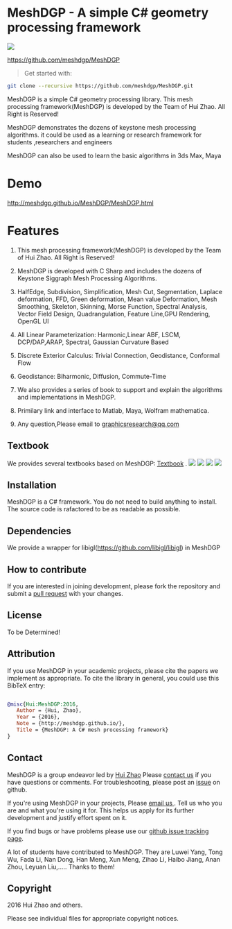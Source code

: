 # MeshDGP - A simple C# geometry processing framework

![](./images/meshdgp-teaser.bmp)

<https://github.com/meshdgp/MeshDGP>

> Get started with:
>
```bash
git clone --recursive https://github.com/meshdgp/MeshDGP.git
```

MeshDGP is a simple C# geometry processing library. This mesh processing framework(MeshDGP) is developed by the Team of Hui Zhao. All Right is Reserved! 

MeshDGP demonstrates the dozens of keystone mesh processing algorithms. it could be used as a learning or research framework for students ,researchers and engineers

MeshDGP can also be used to learn the basic algorithms in 3ds Max, Maya


# Demo
 
 <http://meshdgp.github.io/MeshDGP/MeshDGP.html>

# Features
1. This mesh processing framework(MeshDGP) is developed by the Team of Hui Zhao. All Right is Reserved!

2. MeshDGP is developed with C Sharp and includes the dozens of Keystone Siggraph Mesh Processing Algorithms.

3. HalfEdge, Subdivision, Simplification, Mesh Cut, Segmentation, Laplace deformation, FFD, Green deformation, Mean value Deformation, Mesh Smoothing, Skeleton, Skinning, Morse Function, Spectral Analysis, Vector Field Design, Quadrangulation, Feature Line,GPU Rendering, OpenGL UI

4. All Linear Parameterization: Harmonic,Linear ABF, LSCM, DCP/DAP,ARAP, Spectral, Gaussian Curvature Based

5. Discrete Exterior Calculus: Trivial Connection, Geodistance, Conformal Flow

6. Geodistance: Biharmonic, Diffusion, Commute-Time

7. We also provides a series of book to support and explain the algorithms and implementations in MeshDGP.

8. Primilary link and interface to Matlab, Maya, Wolfram mathematica.

8. Any question,Please email to graphicsresearch@qq.com

## Textbook

We provides several textbooks based on MeshDGP:
[Textbook](http://item.jd.com/11587555.html)  .
![](./images/opengl.jpg)
![](./images/para.jpg)
![](./images/advanced.jpg)
![](./images/GLSL.jpg)

## Installation

MeshDGP is a C# framework. You do  not need to build anything to install.  The source code is rafactored to be as readable as possible.

 

## Dependencies
We provide a wrapper for libigl(https://github.com/libigl/libigl)  in MeshDGP
  
  

## How to contribute

If you are interested in joining development, please fork the repository and
submit a [pull request](https://help.github.com/articles/using-pull-requests/)
with your changes.

## License
To be Determined!

## Attribution
If you use MeshDGP in your academic projects, please cite the papers we
implement as appropriate. To cite the library in general, you could use this
BibTeX entry:

```bibtex

@misc{Hui:MeshDGP:2016,
   Author = {Hui, Zhao},
   Year = {2016},
   Note = {http://meshdgp.github.io/},
   Title = {MeshDGP: A C# mesh processing framework}
} 

```

 
## Contact

MeshDGP is a group endeavor led by [Hui Zhao](http://scholar.harvard.edu/huizhao/)   Please [contact
us](mailto:graphicsresearch@qq.com) if you have
questions or comments. For troubleshooting, please post an
[issue](https://github.com/meshdgp/MeshDGP/issues) on github.

If you're using MeshDGP in your projects, Please [email us ](mailto:graphicsresearch@qq.com). Tell us who you
are and what you're using it for. This helps us apply for its further development and justify
effort spent on it.

If you find bugs or have problems please use our [github issue tracking
page](https://github.com/meshdgp/MeshDGP/issues).

A lot of students have contributed to MeshDGP. They are Luwei Yang, Tong Wu, Fada Li, Nan Dong, Han Meng, Xun Meng, Zihao Li, Haibo Jiang, Anan Zhou, Leyuan Liu,..... Thanks to them!

## Copyright
2016 Hui Zhao and others.

Please see individual files for appropriate copyright notices.
